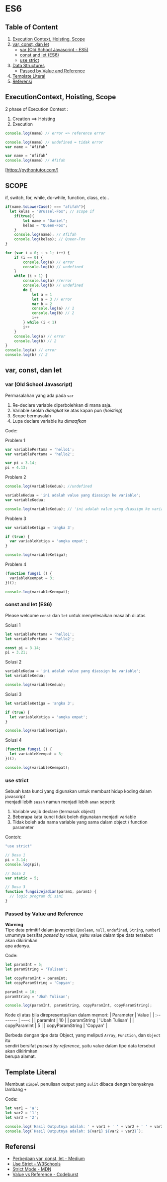 # ES6

## Table of Content
1. [Execution Context, Hoisting, Scope](#ExecutionContext-Hoisting-Scope)
1. [var, const, dan let](#var-const-dan-let)
    * [var (Old School Javascript - ES5)](#var-old-school-javascript)
    * [const and let (ES6)](#const-and-let-es6)
    * [use strict](#use-strict)
1. [Data Structures](#data-structures)
    * [Passed by Value and Reference](#passed-by-value-and-reference)
1. [Template Literal](#template-literal)
1. [Referensi](#referensi)

## ExecutionContext, Hoisting, Scope
2 phase of Execution Context : 
1. Creation ==> Hoisting
1. Execution

```javascript
console.log(name) // error => reference error
```
```javascript
console.log(name) // undefined = tidak error
var name = ‘Afifah’ 
```
```javascript
var name = ‘Afifah’
console.log(name) // Afifah
```

[https://pythontutor.com/]

## SCOPE
if, switch, for, while, do-while, function, class, etc..

```javascript
if(name.toLowerCase() === "afifah"){
  let kelas = "Brussel-Fox"; // scope if
    if(true){
        let name = "Daniel";
        kelas = "Queen-Fox";
    }
    console.log(name); // Afifah
    console.log(kelas); // Queen-Fox
}
```
```javascript
for (var i = 0; i < 1; i++) {
    if (i == 0) {
        console.log(a) // error
        console.log(b) // undefined
    }
    while (i < 1) {
        console.log(a) //error
        console.log(b) // undefined
        do {
            let a = 1
            let a = 3 // error
            var b = 2
            console.log(a) // 1
            console.log(b) // 2
            i++
        } while (i < 1)
        i++
    }
    console.log(a) // error
    console.log(b) // 2
}
console.log(a) // error
console.log(b) // 2 
```

## var, const, dan let

### var (Old School Javascript)
Permasalahan yang ada pada `var`
1. Re-declare variable diperbolehkan di mana saja.
1. Variable seolah *diangkat* ke atas kapan pun (*hoisting*)
1. Scope bermasalah
1. Lupa declare variable itu *dimaafkan*

Code:

Problem 1
```javascript
var variablePertama = 'hello1';
var variablePertama = 'hello2';

var pi = 3.14;
pi = 4.13;
```

Problem 2
```javascript
console.log(variableKedua); //undefined

variableKedua = 'ini adalah value yang diassign ke variable';
var variableKedua;

console.log(variableKedua); // 'ini adalah value yang diassign ke variable'
```

Problem 3
```javascript
var variableKetiga = 'angka 3';

if (true) {
  var variableKetiga = 'angka empat';
}

console.log(variableKetiga);
```

Problem 4
```javascript
(function fungsi () {
  variableKeempat = 3;
})();

console.log(variableKeempat);
```

### const and let (ES6)
Please welcome `const` dan `let` untuk menyelesaikan masalah di atas

Solusi 1
```javascript
let variablePertama = 'hello1';
let variablePertama = 'hello2';

const pi = 3.14;
pi = 3.21;
```

Solusi 2
```javascript
variableKedua = 'ini adalah value yang diassign ke variable';
let variableKedua;

console.log(variableKedua);
```

Solusi 3
```javascript
let variableKetiga = 'angka 3';

if (true) {
  let variableKetiga = 'angka empat';
}

console.log(variableKetiga);
```

Solusi 4
```javascript
(function fungsi () {
  let variableKeempat = 3;
})();

console.log(variableKeempat);
```

### use strict
Sebuah kata kunci yang digunakan untuk membuat hidup koding dalam javascript   
menjadi lebih `susah` namun menjadi lebih `aman` seperti:
1. Variable wajib declare (termasuk object)
1. Beberapa kata kunci tidak boleh digunakan menjadi variable
1. Tidak boleh ada nama variable yang sama dalam object / function parameter

Contoh:
```javascript
"use strict"

// Dosa 1
pi = 3.14;
console.log(pi);

// Dosa 2
var static = 5;

// Dosa 3
function fungsiJejadian(param1, param1) { 
  // logic program di sini
}
```

### Passed by Value and Reference
**Warning**   
Tipe data primitif dalam javascript (`Boolean`, `null`, `undefined`, `String`, `number`)   
umumnya bersifat *passed by value*, yaitu value dalam tipe data tersebut akan dikirimkan  
apa adanya.

Code:
```javascript
let paramInt = 5;
let paramString = 'Tulisan';

let copyParamInt = paramInt;
let copyParamString = 'Copyan';

paramInt = 10;
paramString = 'Ubah Tulisan';

console.log(paramInt, paramString, copyParamInt, copyParamString);
```

Kode di atas bila direpresentasikan dalam memori:
| Parameter | Value |
| :-------- | ----: |
| paramInt  | 10     |
| paramString | 'Ubah Tulisan' |
| copyParamInt | 5 |
| copyParamString | 'Copyan' |

Berbeda dengan tipe data Object, yang meliputi `Array`, `Function`, dan `Object` itu  
sendiri bersifat *passed by reference*, yaitu value dalam tipe data tersebut akan dikirimkan  
berupa alamat.


## Template Literal
Membuat `simpel` penulisan output yang `sulit` dibaca dengan banyaknya lambang `+`

Code:
```javascript
let var1 = 'a';
let var2 = '1';
let var3 = '2';

console.log('Hasil Outputnya adalah: ' + var1 + ' ' + var2 + ' ' + var3);
console.log(`Hasil Outputnya adalah: ${var1} ${var2 + var3}`);
```

## Referensi
* [Perbedaan var, const, let - Medium](https://medium.com/coderupa/es6-var-let-const-apa-bedanya-1cd4daaee9f0)
* [Use Strict - W3Schools](https://www.w3schools.com/js/js_strict.asp)
* [Strict Mode - MDN](https://developer.mozilla.org/en-US/docs/Web/JavaScript/Reference/Strict_mode)
* [Value vs Reference - Codeburst](https://codeburst.io/explaining-value-vs-reference-in-javascript-647a975e12a0)
